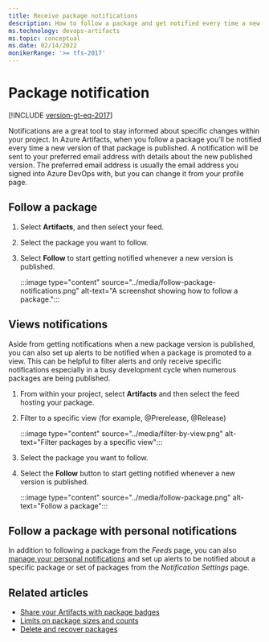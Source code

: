 ```yaml
---
title: Receive package notifications
description: How to follow a package and get notified every time a new version is published
ms.technology: devops-artifacts
ms.topic: conceptual
ms.date: 02/14/2022
monikerRange: '>= tfs-2017'
---
```


# Package notification

[!INCLUDE [version-gt-eq-2017](../../includes/version-gt-eq-2017.md)]

Notifications are a great tool to stay informed about specific changes within your project. In Azure Artifacts, when you follow a package you’ll be notified every time a new version of that package is published. A notification will be sent to your preferred email address with details about the new published version. The preferred email address is usually the email address you signed into Azure DevOps with, but you can change it from your profile page.

## Follow a package

1. Select **Artifacts**, and then select your feed.

1. Select the package you want to follow.

1. Select **Follow** to start getting notified whenever a new version is published.

    :::image type="content" source="../media/follow-package-notifications.png" alt-text="A screenshot showing how to follow a package.":::

## Views notifications

Aside from getting notifications when a new package version is published, you can also set up alerts to be notified when a package is promoted to a view. This can be helpful to filter alerts and only receive specific notifications especially in a busy development cycle when numerous packages are being published.

1. From within your project, select **Artifacts** and then select the feed hosting your package.

1. Filter to a specific view (for example, @Prerelease, @Release)

    :::image type="content" source="../media/filter-by-view.png" alt-text="Filter packages by a specific view":::

1. Select the package you want to follow.

1. Select the **Follow** button to start getting notified whenever a new version is published.

    :::image type="content" source="../media/follow-package.png" alt-text="Follow a package":::

## Follow a package with personal notifications

 In addition to following a package from the _Feeds_ page, you can also [manage your personal notifications](../../notifications/manage-your-personal-notifications.md) and set up alerts to be notified about a specific package or set of packages from the _Notification Settings_ page.

## Related articles

- [Share your Artifacts with package badges](../package-badges.md)
- [Limits on package sizes and counts](../reference/limits.md)
- [Delete and recover packages](../how-to/delete-and-recover-packages.md)
